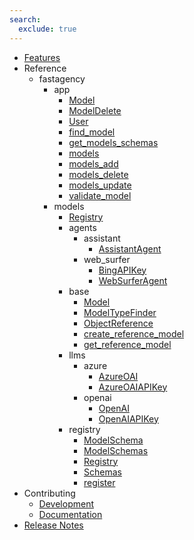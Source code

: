 ```yaml
---
search:
  exclude: true
---
```

- [Features](fastagency.md)
- Reference
    - fastagency
        - app
            - [Model](api/fastagency/app/Model.md)
            - [ModelDelete](api/fastagency/app/ModelDelete.md)
            - [User](api/fastagency/app/User.md)
            - [find_model](api/fastagency/app/find_model.md)
            - [get_models_schemas](api/fastagency/app/get_models_schemas.md)
            - [models](api/fastagency/app/models.md)
            - [models_add](api/fastagency/app/models_add.md)
            - [models_delete](api/fastagency/app/models_delete.md)
            - [models_update](api/fastagency/app/models_update.md)
            - [validate_model](api/fastagency/app/validate_model.md)
        - models
            - [Registry](api/fastagency/models/Registry.md)
            - agents
                - assistant
                    - [AssistantAgent](api/fastagency/models/agents/assistant/AssistantAgent.md)
                - web_surfer
                    - [BingAPIKey](api/fastagency/models/agents/web_surfer/BingAPIKey.md)
                    - [WebSurferAgent](api/fastagency/models/agents/web_surfer/WebSurferAgent.md)
            - base
                - [Model](api/fastagency/models/base/Model.md)
                - [ModelTypeFinder](api/fastagency/models/base/ModelTypeFinder.md)
                - [ObjectReference](api/fastagency/models/base/ObjectReference.md)
                - [create_reference_model](api/fastagency/models/base/create_reference_model.md)
                - [get_reference_model](api/fastagency/models/base/get_reference_model.md)
            - llms
                - azure
                    - [AzureOAI](api/fastagency/models/llms/azure/AzureOAI.md)
                    - [AzureOAIAPIKey](api/fastagency/models/llms/azure/AzureOAIAPIKey.md)
                - openai
                    - [OpenAI](api/fastagency/models/llms/openai/OpenAI.md)
                    - [OpenAIAPIKey](api/fastagency/models/llms/openai/OpenAIAPIKey.md)
            - registry
                - [ModelSchema](api/fastagency/models/registry/ModelSchema.md)
                - [ModelSchemas](api/fastagency/models/registry/ModelSchemas.md)
                - [Registry](api/fastagency/models/registry/Registry.md)
                - [Schemas](api/fastagency/models/registry/Schemas.md)
                - [register](api/fastagency/models/registry/register.md)
- Contributing
    - [Development](getting-started/contributing/CONTRIBUTING.md)
    - [Documentation](getting-started/contributing/docs.md)
- [Release Notes](release.md)